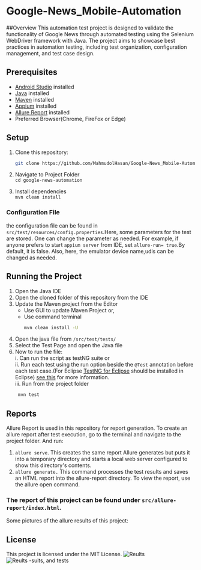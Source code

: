 # Google-News_Mobile-Automation
##Overview
This automation test project is designed to validate the functionality of Google News through automated testing using the Selenium WebDriver framework with Java. The project aims to showcase best practices in automation testing, including test organization, configuration management, and test case design.

## Prerequisites
- [Android Studio](https://developer.android.com/studio/install) installed
- [Java](https://www.oracle.com/java/) installed
- [Maven](https://maven.apache.org/) installed
- [Appium](https://appium.io/docs/en/2.2/quickstart/install/) installed
- [Allure Report](https://allurereport.org/docs/gettingstarted-installation/) installed
- Preferred Browser(Chrome, FireFox or Edge)

## Setup

1. Clone this repository:

   ```bash
   git clone https://github.com/MahmudolHasan/Google-News_Mobile-Automation.git
   ```
2. Navigate to Project Folder </br>
```cd google-news-automation```
3. Install dependencies </br>
```mvn clean install```
### Configuration File 
 the configuration file can be found in `src/test/resources/config.properties`.Here, some parameters for the test are stored. One can change the parameter as needed. For example, if anyone prefers to start `appium server` from IDE, set `allure-run= true`.By default, it is false. Also, here, the emulator device name,udis can be changed as needed.
## Running the Project 

  1. Open the Java IDE
  2. Open the cloned folder of this repository from the IDE 
  3. Update the Maven project from the Editor
       * Use GUI to update Maven Project or,
       * Use command terminal
         ``` Bash
         mvn clean install -U
         ```
  4. Open the java file from  `/src/test/tests/`  </br>
  5. Select the Test Page  and open the Java file 
  5. Now to run the file:  </br>
   i. Can run the script as testNG suite or </br>
   ii. Run each test using the run option beside the `@Test`  annotation before each test case.(For Eclipse [TestNG for Eclipse](https://marketplace.eclipse.org/content/testng-eclipse) should be installed in Eclipse) [see this](https://www.guru99.com/install-testng-in-eclipse.html) for more information.</br>
  iii. Run from the project folder
        ``` Bash
         mvn test
        ```
## Reports 
Allure Report is used in this repository for report generation. To create an allure report after test execution, go to the terminal and navigate to the project folder. And run:
1. `allure serve`. This creates the same report Allure generates but puts it into a temporary directory and starts a local web server configured to show this directory's contents.
2. `allure generate.` This command processes the test results and saves an HTML report into the allure-report directory. To view the report, use the allure open command.
### The report of this project can be found under `src/allure-report/index.html`.
Some pictures of the allure results of this project: 
## License
This project is licensed under the MIT License.
![Reults](images/ss01.png)<br>
![Reults -suits, and tests ](images/ss02.png)
  
   




